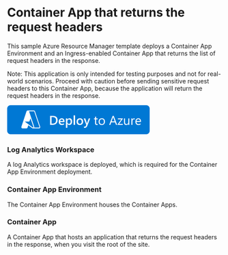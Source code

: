 # Container App that returns the request headers
This sample Azure Resource Manager template deploys a Container App Environment and an Ingress-enabled Container App that returns the list of request headers in the response.

Note: This application is only intended for testing purposes and not for real-world scenarios. Proceed with caution before sending sensitive request headers to this Container App, because the application will return the request headers in the response.

[![Deploy To Azure](https://raw.githubusercontent.com/Azure/azure-quickstart-templates/master/1-CONTRIBUTION-GUIDE/images/deploytoazure.svg?sanitize=true)](https://portal.azure.com/#create/Microsoft.Template/uri/https%3A%2F%2F%raw.githubusercontent.com%2Fgabesmsft%2FShowRequestHeaders%2Fmaster%2Fdeploy%2Fazuredeploy.json) 

### Log Analytics Workspace

A log Analytics workspace is deployed, which is required for the Container App Environment deployment.

### Container App Environment

The Container App Environment houses the Container Apps.

### Container App

A Container App that hosts an application that returns the request headers in the response, when you visit the root of the site.
